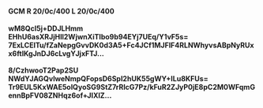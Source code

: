 #### GCM R 20/0c/400 L 20/0c/400
**wM8Qcl5j+DDJLHmm**<br/>**EHhU6asXRJjHll2WjwnXiTIbo9b94EYj7UEq/Y1vF5s=**<br/>**7ExLCElTu/fZaNepgGvvDK0d3A5+Fc4JCf1MJFIF4RLNWhyvsABpNyRUxx6ftIKgJnDJ6cLvgYJjxFTJ...**<br/><br/>
**8/CzhwooT2Pap2SU**<br/>**NWdYJAGQvlweNmpQFopsD6SpI2hUK55gWY+ILu8KFUs=**<br/>**Tr9EUL5KxWAE5oIQyoSG9StZ7rRIcG7Pz/kFuR2ZJyP0jE8pC2M0WFqmGennBpFV08ZNHqz6of+JIXlZ...**